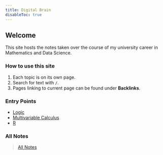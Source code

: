 ```yaml
---
title: Digital Brain
disableToc: true
---
```


## Welcome
This site hosts the notes taken over the course of my university career in Mathematics and Data Science.

### How to use this site
1. Each topic is on its own page.
2. Search for text with `/`.
3. Pages linking to current page can be found under __Backlinks__.

### Entry Points
- [Logic](logic.md)
- [Multivariable Calculus](partial-derivatives.md)
- [R](R-programming-language.md)

### All Notes
> [All Notes](/notes)
